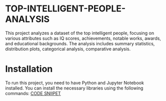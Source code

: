 # TOP-INTELLIGENT-PEOPLE-ANALYSIS
 This project analyzes a dataset of the top intelligent people, focusing on various attributes such as IQ scores, achievements, notable works, awards, and educational backgrounds. The analysis includes summary statistics, distribution plots, categorical analysis, comparative analysis.

# Installation
To run this project, you need to have Python and Jupyter Notebook installed. You can install the necessary libraries using the following commands:
[CODE SNIIPET](https://github.com/MEHRAN-DEV-AI/TOP-INTELLIGENT-PEOPLE-ANALYSIS/blob/main/Screenshot%202024-08-03%20225340.png)
